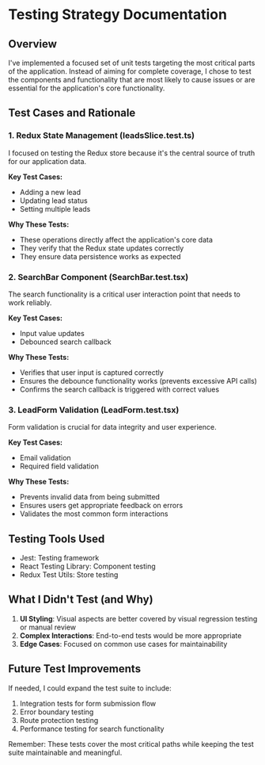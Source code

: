 # Testing Strategy Documentation

## Overview

I've implemented a focused set of unit tests targeting the most critical parts of the application. Instead of aiming for complete coverage, I chose to test the components and functionality that are most likely to cause issues or are essential for the application's core functionality.

## Test Cases and Rationale

### 1. Redux State Management (leadsSlice.test.ts)

I focused on testing the Redux store because it's the central source of truth for our application data.

**Key Test Cases:**

- Adding a new lead
- Updating lead status
- Setting multiple leads

**Why These Tests:**

- These operations directly affect the application's core data
- They verify that the Redux state updates correctly
- They ensure data persistence works as expected

### 2. SearchBar Component (SearchBar.test.tsx)

The search functionality is a critical user interaction point that needs to work reliably.

**Key Test Cases:**

- Input value updates
- Debounced search callback

**Why These Tests:**

- Verifies that user input is captured correctly
- Ensures the debounce functionality works (prevents excessive API calls)
- Confirms the search callback is triggered with correct values

### 3. LeadForm Validation (LeadForm.test.tsx)

Form validation is crucial for data integrity and user experience.

**Key Test Cases:**

- Email validation
- Required field validation

**Why These Tests:**

- Prevents invalid data from being submitted
- Ensures users get appropriate feedback on errors
- Validates the most common form interactions

## Testing Tools Used

- Jest: Testing framework
- React Testing Library: Component testing
- Redux Test Utils: Store testing

## What I Didn't Test (and Why)

1. **UI Styling**: Visual aspects are better covered by visual regression testing or manual review
2. **Complex Interactions**: End-to-end tests would be more appropriate
3. **Edge Cases**: Focused on common use cases for maintainability

## Future Test Improvements

If needed, I could expand the test suite to include:

1. Integration tests for form submission flow
2. Error boundary testing
3. Route protection testing
4. Performance testing for search functionality

Remember: These tests cover the most critical paths while keeping the test suite maintainable and meaningful.
